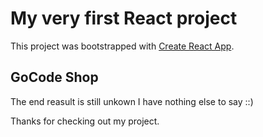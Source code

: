 # My very first React project

This project was bootstrapped with [Create React App](https://github.com/facebook/create-react-app).

## GoCode Shop

The end reasult is still unkown
I have nothing else to say ::)

Thanks for checking out my project.

